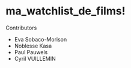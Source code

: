 # ma_watchlist_de_films!

Contributors

  - Eva Sobaco-Morison
  - Noblesse Kasa
  - Paul Pauwels
  - Cyril VUILLEMIN